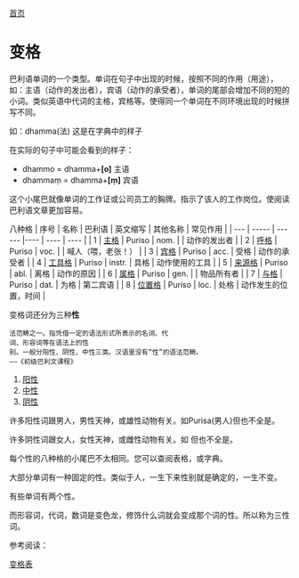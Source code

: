 [首页](../summary.md)

# 变格

巴利语单词的一个类型。单词在句子中出现的时候，按照不同的作用（用途），如：主语（动作的发出者），宾语（动作的承受者），单词的尾部会增加不同的短的小词。类似英语中代词的主格，宾格等。使得同一个单词在不同环境出现的时候拼写不同。

如：dhamma(法) 这是在字典中的样子

在实际的句子中可能会看到的样子：

- dhammo = dhamma+**[o]** 主语
- dhammaṃ = dhamma+**[ṃ]** 宾语


这个小尾巴就像单词的工作证或公司员工的胸牌。指示了该人的工作岗位。使阅读巴利语文章更加容易。

八种格
| 序号 | 名称 | 巴利语 | 英文缩写 | 其他名称 |  常见作用 |
| --- | ----- | ------ |---- | ---- | ---- |
| 1 | [主格](nom.md) | Puriso | nom. |  | 动作的发出者 |
| 2 | [呼格](voc.md) | Puriso | voc. |  | 喊人（喂，老张！） |
| 3 | [宾格](acc.md) | Puriso | acc. | 受格 | 动作的承受者 |
| 4 | [工具格](instr.md) | Puriso | instr. | 具格 | 动作使用的工具 |
| 5 | [来源格](abl.md) | Puriso | abl. | 离格 | 动作的原因 |
| 6 | [属格](gen.md) | Puriso | gen. |  | 物品所有者 |
| 7 | [与格](dat.md) | Puriso | dat. | 为格 | 第二宾语 |
| 8 | [位置格](loc.md) | Puriso | loc. | 处格 | 动作发生的位置，时间 |

变格词还分为三种**性**

```
法范畴之一。指凭借一定的语法形式所表示的名词、代
词、形容词等在语法上的性
别。一般分阳性、阴性、中性三类。汉语里没有“性”的语法范畴。
——《初级巴利文课程》
```

1. [阳性](masculine.md)
2. [中性](neutral.md)
3. [阴性](feminine.md)

许多阳性词跟男人，男性天神，或雄性动物有关。如Purisa(男人)但也不全是。

许多阴性词跟女人，女性天神，或雌性动物有关。如  但也不全是。

每个性的八种格的小尾巴不太相同。您可以查阅表格，或字典。

大部分单词有一种固定的性。类似于人，一生下来性别就是确定的，一生不变。

有些单词有两个性。

而形容词，代词，数词是变色龙，修饰什么词就会变成那个词的性。所以称为三性词。

参考阅读：

[变格表](ending-table.md)